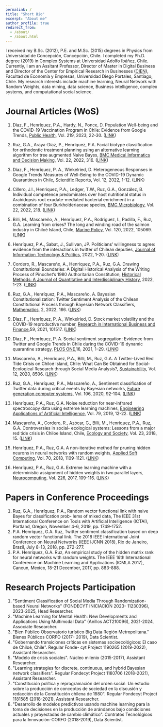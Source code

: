```yaml
---
permalink: /
title: "Short Bio"
excerpt: "About me"
author_profile: true
redirect_from: 
  - /about/
  - /about.html
---
```


I received my B.Sc. (2012), P.E. and M.Sc. (2015) degrees in Physics from Universidad de Concepción, Concepción, Chile. I completed my Ph.D. degree (2019) in Complex Systems at Universidad Adolfo Ibáñez, Chile. Currently, I am an Assitant Professor, Director of Master in Digital Business and Director of the Center for Empirical Research in Businesses ([CIEN](https://cien.udp.cl)), Facultad de Economía y Empresas, Universidad Diego Portales, Santiago, Chile. My research interests include machine learning, Neural Network with Random Weights, data mining, data science, Business intelligence, complex systems, and computational social science.




Journal Articles (WoS)
======

1. Díaz, F.,  Henríquez, P.A., Hardy, N., Ponce, D. Population Well-being and the COVID-19 Vaccination Program in Chile: Evidence from Google Trends, [Public Health](https://www.sciencedirect.com/journal/public-health), Vol. 219, 2023, 22-30.
([LINK](https://www.sciencedirect.com/science/article/pii/S0033350623000896))

1. Ruz, G.A., Araya-Díaz, P., Henríquez, P.A. Facial biotype classification for orthodontic treatment planning using an alternative learning algorithm for tree augmented Naive Bayes, [BMC Medical Informatics and Decision Making](https://bmcmedinformdecismak.biomedcentral.com/), Vol. 22, 2022, 316.
([LINK](https://bmcmedinformdecismak.biomedcentral.com/articles/10.1186/s12911-022-02062-7))

1. Díaz, F., Henríquez, P. A., Winkelried, D. Heterogeneous Responses in Google Trends Measures of Well-Being to the COVID-19 Dynamic Quarantines in Chile, [Scientific Reports](https://www.nature.com/srep/), Vol. 12, 2022, 1-12.
([LINK](https://link.springer.com/content/pdf/10.1038/s41598-022-18514-z.pdf))

1. Cillero, J.I., Henríquez, P.A., Ledger, T.W., Ruz, G.A., González, B. Individual competence predominates over host nutritional status in Arabidopsis root exudate-mediated bacterial enrichment in a combination of four Burkholderiaceae species, [BMC Microbiology](https://bmcmicrobiol.biomedcentral.com/), Vol. 22, 2022, 218.
([LINK](https://bmcmicrobiol.biomedcentral.com/articles/10.1186/s12866-022-02633-8))

1. Billi, M., Mascareño, A., Henríquez, P.A., Rodríguez, I., Padilla, F., Ruz, G.A. Learning from crises? The long and winding road of the salmon industry in Chiloé Island, Chile, [Marine Policy](https://www.sciencedirect.com/journal/marine-policy), Vol. 120, 2022, 105069.
([LINK](https://www.sciencedirect.com/science/article/abs/pii/S0308597X22001166))

1. Henríquez, P.A., Sabat, J., Sullivan, JP. Politicians’ willingness to agree: evidence from the interactions in twitter of Chilean deputies, [Journal of Information Technology & Politics](https://www.tandfonline.com/journals/witp20), 2022, 1-20.
([LINK](https://www.tandfonline.com/doi/abs/10.1080/19331681.2022.2056278))


2. Cordero, R., Mascareño, A., Henríquez, P.A., Ruz, G.A. Drawing Constitutional Boundaries: A Digital Historical Analysis of the Writing Process of Pinochet’s 1980 Authoritarian Constitution, [Historical Methods: A Journal of Quantitative and Interdisciplinary History](https://www.tandfonline.com/toc/vhim20/current), 2022, 1-23.
([LINK](https://www.tandfonline.com/doi/full/10.1080/01615440.2022.2065396?src=))


3. Ruz, G.A., Henríquez, P.A., Mascareño, A. Bayesian Constitutionalization: Twitter Sentiment Analysis of the Chilean Constitutional Process through Bayesian Network Classifiers, [Mathematics](https://www.mdpi.com/journal/mathematics), 2, 2022, 166.
([LINK](https://www.mdpi.com/2227-7390/10/2/166))


4. Díaz, F., Henríquez, P. A., Winkelried, D. Stock market volatility and the COVID-19 reproductive number, [Research in International Business and Finance](https://www.sciencedirect.com/journal/research-in-international-business-and-finance),59, 2021, 101517.
([LINK](https://www.sciencedirect.com/science/article/pii/S0275531921001380))
 
5. Díaz, F., Henríquez, P. A. Social sentiment segregation: Evidence from Twitter and Google Trends in Chile during the COVID-19 dynamic quarantine strategy, [PLOS ONE](https://journals.plos.org/plosone/),16, 2021, 1–29.
([LINK](https://journals.plos.org/plosone/article?id=10.1371/journal.pone.0254638))

6. Mascareño, A., Henríquez, P.A., Billi, M., Ruz, G.A. A Twitter-Lived Red Tide Crisis on Chiloé Island, Chile: What Can Be Obtained for Social-Ecological Research through Social Media Analysis?, [Sustainability](https://www.mdpi.com/journal/sustainability), Vol. 12, 2020, 8506.
([LINK](https://www.mdpi.com/2071-1050/12/20/8506))

7. Ruz, G.A., Henríquez, P.A., Mascareño, A., Sentiment classification of Twitter data during critical events by Bayesian networks, [Future generation computer systems](https://www.sciencedirect.com/journal/future-generation-computer-systems), Vol. 106, 2020, 92-104.
([LINK](https://www.sciencedirect.com/science/article/pii/S0167739X19303322))

8. Henríquez, P.A., Ruz, G.A. Noise reduction for near-infrared spectroscopy data using extreme learning machines, [Engineering Applications of Artificial Intelligence](https://www.sciencedirect.com/journal/engineering-applications-of-artificial-intelligence), Vol. 79, 2019, 12-22.
([LINK](https://www.sciencedirect.com/science/article/pii/S0952197618302562))

9. Mascareño, A., Cordero, R., Azócar, G., Billi, M., Henríquez, P.A., Ruz, G.A. Controversies in social- ecological systems: Lessons from a major red tide crisis in Chiloe Island, Chile, [Ecology and Society](https://www.ecologyandsociety.org/index.php), Vol. 23, 2018, 15.
([LINK](https://www.ecologyandsociety.org/vol23/iss4/art15/))

10. Henríquez, P.A., Ruz, G.A. A non-iterative method for pruning hidden neurons in neural networks with random weights, [Applied Soft Computing](https://www.sciencedirect.com/journal/applied-soft-computing), Vol. 70, 2018, 1109-1121.
([LINK](https://www.sciencedirect.com/science/article/pii/S1568494618301297))

11. Henríquez, P.A., Ruz, G.A. Extreme learning machine with a deterministic assignment of hidden weights in two parallel layers, [Neurocomputing](https://www.sciencedirect.com/journal/neurocomputing), Vol. 226, 2017, 109-116.
([LINK](https://www.sciencedirect.com/science/article/pii/S0925231216314412))


Papers in Conference Proceedings
======
1. Ruz, G.A., Henríquez, P.A., Random vector functional link with naive Bayes for classification prob- lems of mixed data, The IEEE 31st International Conference on Tools with Artificial Intelligence (ICTAI), Portland, Oregon, November 4-6, 2019, pp. 1749-1752.
2. P.A. Henríquez, G.A. Ruz, Twitter sentiment classification based on deep random vector functional link. The 2018 IEEE International Joint Conference on Neural Networks (IEEE IJCNN 2018), Rio de Janeiro, Brazil, July 8-13, 2018, pp. 272-277.
3. P.A. Henríquez, G.A. Ruz, An empirical study of the hidden matrix rank for neural networks with random weights. The IEEE 16th International Conference on Machine Learning and Applications (ICMLA 2017), Cancun, Mexico, 18-21 December, 2017, pp. 883-888.



Research Projects Participation
=====
1. "Sentiment Classification of Social Media Through Randomization-based Neural Networks" (FONDECYT
INICIACIÓN 2023- 11230396), 2023-2025, Head Researcher.
1. "Machine Learning for Mental Health: New Developments and Applications Using Multimodal Data"
(Anillos ACT210096), 2021-2024, Associate Researcher.
2. "Bien Público Observatorio turístico Big Data Región Metropolitana." Bienes Públicos CORFO (2017-
2019), Data Scientist.
3. "Gobernando transiciones críticas en sistemas socioecológicos: El caso de Chiloé, Chile". Regular Fonde-
cyt Project 1190265 (2019-2022), Assistant Researcher.
4. "Modelo de crisis sociales". Núcleo milenio (2015-2017), Assistant Researcher.
5. "Learning strategies for discrete, continuous, and hybrid Bayesian network classifiers". Regular Fondecyt Project 1180706 (2018-2021), Assistant Researcher.
6. "Constitución política y reprogramación del orden social: Un estudio sobre la producción de conceptos de sociedad en la discusión y redacción de la Constitución chilena de 1980". Regular Fondecyt Project 1181585 (2018-2021), Assistant Researcher.
7. "Desarrollo de modelos predictivos usando machine learning para la toma de decisiones en la producción de arándanos bajo condiciones actuales y proyectadas de cambio climático". Contratos Tecnológicos para la Innovación-CORFO (2018-2019), Data Scientist.








